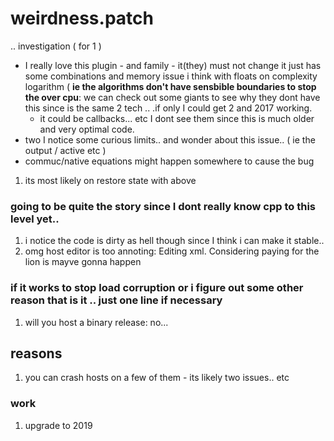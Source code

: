 # weirdness.patch
.. investigation ( for 1 ) 
- I really love this plugin - and family - it(they) must not change it just has some combinations and memory issue i think with floats on complexity logarithm ( **ie the algorithms don't have sensbible boundaries to stop the over cpu**: we can check out some giants to see why they dont have this since is the same 2 tech .. .if only I could get 2 and 2017 working.
  - it could be callbacks... etc I dont see them since this is much older and very optimal code.
- two I notice some curious limits.. and wonder about this issue.. ( ie the output / active etc ) 
- commuc/native equations might happen somewhere to cause the bug
1. its most likely on restore state with above
### going to be quite the story since I dont really know cpp to this level yet..
1. i notice the code is dirty as hell though since I think i can make it stable.. 
2. omg host editor is too annoting: Editing xml. Considering paying for the lion is mayve gonna happen
### if it works to stop load corruption or i figure out some other reason that is it .. just one line if necessary
1. will you host a binary release: no...
## reasons
1. you can crash hosts on a few of them - its likely two issues.. etc
### work
1. upgrade to 2019
